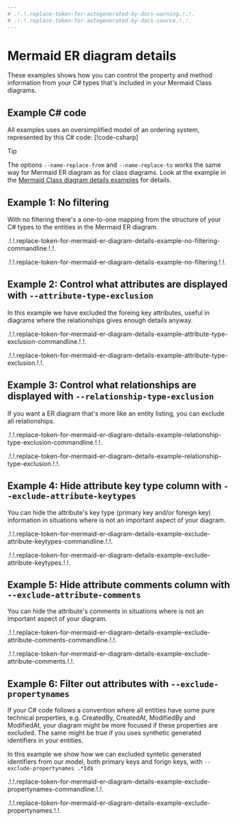 ```yaml
---
# .!.!.replace-token-for-autogenerated-by-docs-warning.!.!.
# .!.!.replace-token-for-autogenerated-by-docs-source.!.!.
---
```

# Mermaid ER diagram details
These examples shows how you can control the property and method information from your C# types that's included in your Mermaid Class diagrams. 

## Example C# code 
All examples uses an oversimplified model of an ordering system, represented by this C# code: 
[!code-csharp[](../_include/examples/example.cs)]
 
>[!TIP]
>The options `--name-replace-from` and `--name-replace-to` works the same way for Mermaid ER diagram as for class diagrams. Look at the example in the [Mermaid Class diagram details examples](./mermaid-class-diagram-details.md) for details.

## Example 1: No filtering
With no filtering there's a one-to-one mapping from the structure of your C# types to the entities in the Mermaid ER diagram.

.!.!.replace-token-for-mermaid-er-diagram-details-example-no-filtering-commandline.!.!.

.!.!.replace-token-for-mermaid-er-diagram-details-example-no-filtering.!.!.

## Example 2: Control what attributes are displayed with `--attribute-type-exclusion`
In this example we have excluded the foreing key attributes, useful in diagrams where the relationships gives enough details anyway.

.!.!.replace-token-for-mermaid-er-diagram-details-example-attribute-type-exclusion-commandline.!.!.

.!.!.replace-token-for-mermaid-er-diagram-details-example-attribute-type-exclusion.!.!.

## Example 3: Control what relationships are displayed with `--relationship-type-exclusion`
If you want a ER diagram that's more like an entity listing, you can exclude all relationships.

.!.!.replace-token-for-mermaid-er-diagram-details-example-relationship-type-exclusion-commandline.!.!.

.!.!.replace-token-for-mermaid-er-diagram-details-example-relationship-type-exclusion.!.!.

## Example 4: Hide attribute key type column with `--exclude-attribute-keytypes`
You can hide the attribute's key type (primary key and/or foreign key) information in situations where is not an important aspect of your diagram.

.!.!.replace-token-for-mermaid-er-diagram-details-example-exclude-attribute-keytypes-commandline.!.!.

.!.!.replace-token-for-mermaid-er-diagram-details-example-exclude-attribute-keytypes.!.!.

## Example 5: Hide attribute comments column with `--exclude-attribute-comments`
You can hide the attribute's comments in situations where is not an important aspect of your diagram.

.!.!.replace-token-for-mermaid-er-diagram-details-example-exclude-attribute-comments-commandline.!.!.

.!.!.replace-token-for-mermaid-er-diagram-details-example-exclude-attribute-comments.!.!.

## Example 6: Filter out attributes with `--exclude-propertynames`
If your C# code follows a convention where all entities have some pure technical properties, e.g. CreatedBy, CreatedAt, ModifiedBy and ModifiedAt, your diagram might be more focused if these properties are excluded. The same might be true if you uses synthetic generated identifiers in your entities.

In this example we show how we can excluded syntetic generated identifiers from our model, both primary keys and forign keys, with `--exclude-propertynames .*Id$`

.!.!.replace-token-for-mermaid-er-diagram-details-example-exclude-propertynames-commandline.!.!.

.!.!.replace-token-for-mermaid-er-diagram-details-example-exclude-propertynames.!.!.